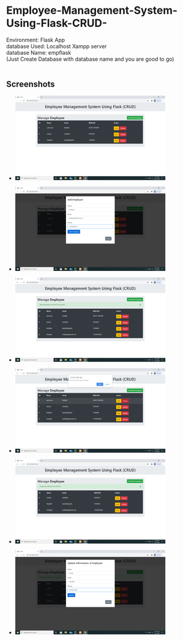 # Employee-Management-System-Using-Flask-CRUD-

Environment: Flask App <br>
database Used: Localhost Xampp server</br>
database Name: empflask</br>
(Just Create Database with database name and you are good to go)</br></br>

<h2>Screenshots</h2>
<ul>
  <li>
    <p>
      <img src="img/Screenshot (7).png" width="400" >
    </p></li><li> <p>
      <img src="img/Screenshot (8).png" width="400">
      </p>
    </li><li>  
      <p>
      <img src="img/Screenshot (9).png" width="400">
         </p></li><li> <p>
      <img src="img/Screenshot (10).png" width="400">
      </p>
        </li><li> 
      <p>
      <img src="img/Screenshot (11).png" width="400">
         </p></li><li> <p>
      <img src="img/Screenshot (12).png" width="400">
      </p>
  </li></ul>

